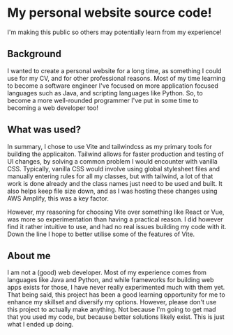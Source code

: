 # My personal website source code! 
I'm making this public so others may potentially learn from my experience!

## Background
I wanted to create a personal website for a long time, as something I could use for my CV, and for other professional reasons.
Most of my time learning to become a software engineer I've focused on more application focused languages such as Java, and scripting languages like Python.
So, to become a more well-rounded programmer I've put in some time to becoming a web developer too!

## What was used?
In summary, I chose to use Vite and tailwindcss as my primary tools for building the applicaiton.
Tailwind allows for faster production and testing of UI changes, by solving a common problem I would encounter with vanilla CSS.
Typically, vanilla CSS would involve using global stylesheet files and manually entering rules for all my classes, but with tailwind, a lot of that work is done already and the class names just need to be used and built.
It also helps keep file size down, and as I was hosting these changes using AWS Amplify, this was a key factor.

However, my reasoning for choosing Vite over something like React or Vue, was more so experimentation than having a practical reason.
I did however find it rather intuitive to use, and had no real issues building my code with it.
Down the line I hope to better utilise some of the features of Vite.

## About me
I am not a (good) web developer. Most of my experience comes from languages like Java and Python, and while frameworks for building web apps exists for those, I have never really experimented much with them yet.
That being said, this project has been a good learning opportunity for me to enhance my skillset and diversify my options.
However, please don't use this project to actually make anything. Not because I'm going to get mad that you used my code, but because better solutions likely exist. This is just what I ended up doing.
